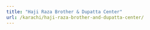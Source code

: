 ```yaml
---
title: "Haji Raza Brother & Dupatta Center"
url: /karachi/haji-raza-brother-and-dupatta-center/
---
```

